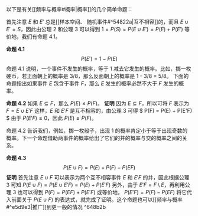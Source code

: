以下是有关[[频率与概率#概率|概率]]的几个简单命题：

首先注意 $E$ 和 $E'$ 总是[[样本空间、 随机事件#^54822a|互不相容]]的，而且 $E \cup E' = S$，因此由公理 2 和公理 3 可以得到 $1 = P(S) = P(E \cup E') = P(E) + P(E')$ 等价地，我们有命题 4.1。

**命题 4.1** $$P(E') = 1 - P(E)$$ 命题 4.1 说明，一个事件不发生的概率，等于 1 减去它发生的概率。比如，掷一枚硬币，若正面朝上的概率是 3/8，那么反面朝上的概率是 1 - 3/8 = 5/8。 下面的命题指出如果事件 $E$ 包含于事件 $F$，那么 $E$ 发生的概率必然不大于 $F$ 发生的概率。

**命题 4.2** 如果 $E \subseteq F$，那么 $P(E) \leq P(F)$。
**证明** 因为 $E \subseteq F$，所以可将 $F$ 表示为 $F = E \cup E'F$ 这样，$E$ 和 $E'F$ 是互不相容的，由公理 3 可得 $ P(F) = P(E) + P(E'F) $ 由于 $P(E'F) \geq 0$，因此 $P(E) \leq P(F)$。

命题 4.2 告诉我们，例如，掷一枚骰子，出现 1 的概率肯定小于等于出现奇数的概率。下一个命题借助两事件的概率给出了它们的并的概率与交的概率之间的关系。

**命题 4.3** $$P(E \cup F) = P(E) + P(F) - P(EF)$$ **证明** 首先注意 $E \cup F$ 可以表示为两个互不相容事件 $E$ 和 $E'F$ 的并，因此根据公理 3 可知 $P(E \cup F) = P(E \cup E'F) = P(E) + P(E'F)$ 另外，由于 $E'F = F \setminus E$，再利用公理 3 也可以得到 $P(F) = P(EF) + P(E'F)$ 或等价地， $P(E'F) = P(F) - P(EF)$ 将它代入前面关于 $P(E \cup F)$ 的表达式，就完成了证明。这个命题也可以[[频率与概率#^e5d9e3|推广]]到更一般的情况 ^648b2b
